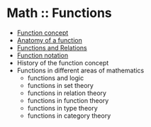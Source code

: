 # Math :: Functions

- [Function concept](1-function-concept.md)
- [Anatomy of a function](2-function-anatomy.md)
- [Functions and Relations](3-functions-and-relations.md)
- [Function notation](4-function-notation.md)
- History of the function concept
- Functions in different areas of mathematics
  - functions and logic
  - functions in set theory
  - functions in relation theory
  - functions in function theory
  - functions in type theory
  - functions in category theory

